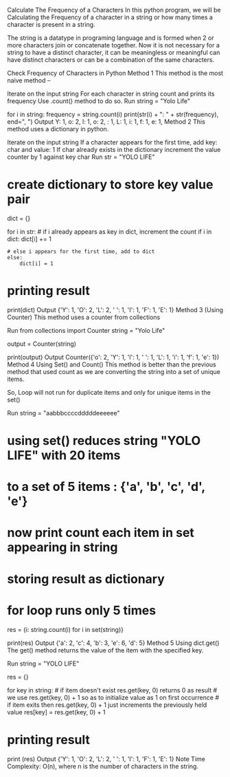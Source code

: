 Calculate The  Frequency of a Characters
In this python program, we will be  Calculating the Frequency of a character in a string or how many times a character is present in a string.

The string is a datatype in programing language and is formed when 2 or more characters join or concatenate together. Now it is not necessary for a string to have a distinct character, it can be meaningless or meaningful can have distinct characters or can be a combination of the same characters.

Check Frequency of Characters in Python
Method 1
This method is the most naive method –

Iterate on the input string
For each character in string count and prints its frequency
Use .count() method to do so.
Run
string = "Yolo Life"

for i in string:
    frequency = string.count(i)
    print(str(i) + ": " + str(frequency), end=", ")
Output
Y: 1, o: 2, l: 1, o: 2, : 1, L: 1, i: 1, f: 1, e: 1, 
Method 2
This method uses a dictionary in python.

Iterate on the input string
If a character appears for the first time, add key: char and value: 1
If char already exists in the dictionary increment the value counter by 1 against key char
Run
str = "YOLO LIFE"

# create dictionary to store key value pair
dict = {}

for i in str:
    # if i already appears as key in dict, increment the count
    if i in dict:
        dict[i] += 1

    # else i appears for the first time, add to dict
    else:
        dict[i] = 1

# printing result 
print(dict)
Output
{'Y': 1, 'O': 2, 'L': 2, ' ': 1, 'I': 1, 'F': 1, 'E': 1}
Method 3 (Using Counter)
This method uses a counter from collections

Run
from collections import Counter
string = "Yolo Life"

output = Counter(string)

print(output)
Output
Counter({'o': 2, 'Y': 1, 'l': 1, ' ': 1, 'L': 1, 'i': 1, 'f': 1, 'e': 1})
Method 4 Using Set() and Count()
This method is better than the previous method that used count as we are converting the string into a set of unique items.

So, Loop will not run for duplicate items and only for unique items in the set()

Run
string = "aabbbccccdddddeeeeee"

# using set() reduces string "YOLO LIFE" with 20 items
# to a set of 5 items : {'a', 'b', 'c', 'd', 'e'}
# now print count each item in set appearing in string
# storing result as dictionary
# for loop runs only 5 times
res = {i: string.count(i) for i in set(string)}

print(res)
Output
{'a': 2, 'c': 4, 'b': 3, 'e': 6, 'd': 5}
Method 5 Using dict.get()
The get() method returns the value of the item with the specified key.

Run
string = "YOLO LIFE"

res = {}

for key in string:
    # if item doesn't exist res.get(key, 0) returns 0 as result
    # we use res.get(key, 0) + 1 so as to initialize value as 1 on first occurrence
    # if item exits then res.get(key, 0) + 1 just increments the previously held value
    res[key] = res.get(key, 0) + 1

# printing result
print (res)
Output
{'Y': 1, 'O': 2, 'L': 2, ' ': 1, 'I': 1, 'F': 1, 'E': 1}
Note
Time Complexity: O(n), where n is the number of characters in the string.
